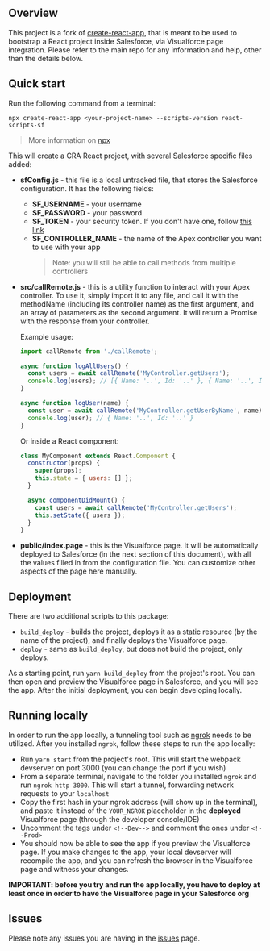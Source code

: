## Overview

This project is a fork of [create-react-app](https://github.com/facebook/create-react-app), that is meant to be used to bootstrap a React project inside Salesforce, via Visualforce page integration. Please refer to the main repo for any information and help, other than the details below.

## Quick start

Run the following command from a terminal:

`npx create-react-app <your-project-name> --scripts-version react-scripts-sf`

> More information on [npx](https://medium.com/@maybekatz/introducing-npx-an-npm-package-runner-55f7d4bd282b)

This will create a CRA React project, with several Salesforce specific files added:

- **sfConfig.js** - this file is a local untracked file, that stores the Salesforce configuration. It has the following fields:

  - **SF_USERNAME** - your username
  - **SF_PASSWORD** - your password
  - **SF_TOKEN** - your security token. If you don't have one, follow [this link](https://help.salesforce.com/apex/HTViewHelpDoc?id=user_security_token.htm)
  - **SF_CONTROLLER_NAME** - the name of the Apex controller you want to use with your app
    > Note: you will still be able to call methods from multiple controllers

- **src/callRemote.js** - this is a utility function to interact with your Apex controller. To use it, simply import it to any file, and call it with the methodName (including its controller name) as the first argument, and an array of parameters as the second argument. It will return a Promise with the response from your controller.

  Example usage:

  ```javascript
  import callRemote from './callRemote';

  async function logAllUsers() {
    const users = await callRemote('MyController.getUsers');
    console.log(users); // [{ Name: '..', Id: '..' }, { Name: '..', Id: '..' }
  }

  async function logUser(name) {
    const user = await callRemote('MyController.getUserByName', name);
    console.log(user); // { Name: '..', Id: '..' }
  }
  ```

  Or inside a React component:

  ```javascript
  class MyComponent extends React.Component {
    constructor(props) {
      super(props);
      this.state = { users: [] };
    }

    async componentDidMount() {
      const users = await callRemote('MyController.getUsers');
      this.setState({ users });
    }
  }
  ```

- **public/index.page** - this is the Visualforce page. It will be automatically deployed to Salesforce (in the next section of this document), with all the values filled in from the configuration file. You can customize other aspects of the page here manually.

## Deployment

There are two additional scripts to this package:

- `build_deploy` - builds the project, deploys it as a static resource (by the name of the project), and finally deploys the Visualforce page.
- `deploy` - same as `build_deploy`, but does not build the project, only deploys.

As a starting point, run `yarn build_deploy` from the project's root. You can then open and preview the Visualforce page in Salesforce, and you will see the app. After the initial deployment, you can begin developing locally.

## Running locally

In order to run the app locally, a tunneling tool such as [ngrok](https://ngrok.com/) needs to be utilized. After you installed `ngrok`, follow these steps to run the app locally:

- Run `yarn start` from the project's root. This will start the webpack devserver on port 3000 (you can change the port if you wish)
- From a separate terminal, navigate to the folder you installed `ngrok` and run `ngrok http 3000`. This will start a tunnel, forwarding network requests to your `localhost`
- Copy the first hash in your ngrok address (will show up in the terminal), and paste it instead of the `YOUR_NGROK` placeholder in the **deployed** Visualforce page (through the developer console/IDE)
- Uncomment the tags under `<!--Dev-->` and comment the ones under `<!--Prod>`
- You should now be able to see the app if you preview the Visualforce page. If you make changes to the app, your local devserver will recompile the app, and you can refresh the browser in the Visualforce page and witness your changes.

**IMPORTANT: before you try and run the app locally, you have to deploy at least once in order to have the Visualforce page in your Salesforce org**

## Issues

Please note any issues you are having in the [issues](https://github.com/nomrik/create-react-app/issues) page.
